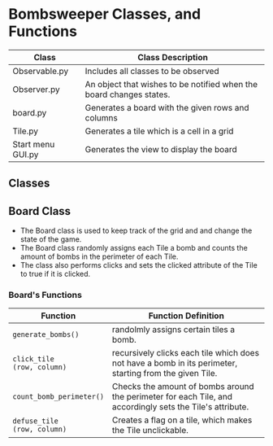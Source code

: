 # Bombsweeper Classes, and Functions 

| Class | Class Description |
|-----------------------|------------------------------------------------------------------------------------------------------------------------------------------------------------------------------------------------------------------------------------------------------------|
| Observable.py |  Includes all classes to be observed 
| Observer.py | An object that wishes to be notified when the board changes states. 
| board.py | Generates a board with the given rows and columns 
| Tile.py | Generates a tile which is a cell in a grid
| Start menu GUI.py | Generates the view to display the board

## Classes 

## Board Class

- The Board class is used to keep track of the grid and and change the state of the game. 
- The Board class randomly assigns each Tile a bomb and counts the amount of bombs in the perimeter of each Tile.
- The class also performs clicks and sets the clicked attribute of the Tile to true if it is clicked.

### Board's Functions 

| Function | Function Definition |
|----------------------------------------------------|-------------------------------------------------------------------------------------------------------------------------------------------------------------------------------------------------------------------------------------------------------|
| `generate_bombs()` | randolmly assigns certain tiles a bomb. |
| `click_tile`<br>`(row, column)` | recursively clicks each tile which does not have a bomb in its perimeter, starting from the given Tile. |
| `count_bomb_perimeter()` | Checks the amount of bombs around the perimeter for each Tile, and accordingly sets the Tile's attribute. 
| `defuse_tile`<br>`(row, column)` | Creates a flag on a tile, which makes the Tile unclickable. |
